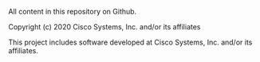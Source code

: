 All content in this repository on Github.

Copyright (c) 2020 Cisco Systems, Inc. and/or its affiliates

This project includes software developed at Cisco Systems, Inc. and/or its affiliates.